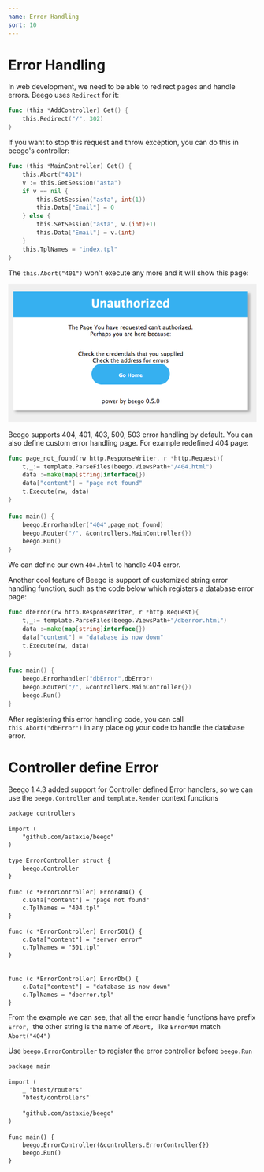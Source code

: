 ```yaml
---
name: Error Handling
sort: 10
---
```


# Error Handling

In web development, we need to be able to redirect pages and handle errors. Beego uses `Redirect` for it:

```go
func (this *AddController) Get() {
	this.Redirect("/", 302)
}
```

If you want to stop this request and throw exception, you can do this in beego's controller:

```go
func (this *MainController) Get() {
	this.Abort("401")
	v := this.GetSession("asta")
	if v == nil {
		this.SetSession("asta", int(1))
		this.Data["Email"] = 0
	} else {
		this.SetSession("asta", v.(int)+1)
		this.Data["Email"] = v.(int)
	}
	this.TplNames = "index.tpl"
}
```

The `this.Abort("401")` won't execute any more and it will show this page:

![](../../images/401.png)

Beego supports 404, 401, 403, 500, 503 error handling by default. You can also define custom error handling page. For example redefined 404 page:

```go
func page_not_found(rw http.ResponseWriter, r *http.Request){
	t,_:= template.ParseFiles(beego.ViewsPath+"/404.html")
	data :=make(map[string]interface{})
	data["content"] = "page not found"
	t.Execute(rw, data)
}

func main() {
	beego.Errorhandler("404",page_not_found)
	beego.Router("/", &controllers.MainController{})
	beego.Run()
}
```

We can define our own `404.html` to handle 404 error.

Another cool feature of Beego is support of customized string error handling function, such as the code below which registers a database error page:

```go
func dbError(rw http.ResponseWriter, r *http.Request){
	t,_:= template.ParseFiles(beego.ViewsPath+"/dberror.html")
	data :=make(map[string]interface{})
	data["content"] = "database is now down"
	t.Execute(rw, data)
}

func main() {
	beego.Errorhandler("dbError",dbError)
	beego.Router("/", &controllers.MainController{})
	beego.Run()
}
```

After registering this error handling code, you can call `this.Abort("dbError")` in any place og your code to handle the database error.

# Controller define Error
Beego 1.4.3 added support for Controller defined Error handlers, so we can use the `beego.Controller` and `template.Render` context functions

```
package controllers

import (
	"github.com/astaxie/beego"
)

type ErrorController struct {
	beego.Controller
}

func (c *ErrorController) Error404() {
	c.Data["content"] = "page not found"
	c.TplNames = "404.tpl"
}

func (c *ErrorController) Error501() {
	c.Data["content"] = "server error"
	c.TplNames = "501.tpl"
}


func (c *ErrorController) ErrorDb() {
	c.Data["content"] = "database is now down"
	c.TplNames = "dberror.tpl"
}
```
From the example we can see, that all the error handle functions have prefix `Error`，the other string is the name of `Abort`，like `Error404` match `Abort("404")`


Use `beego.ErrorController` to register the error controller before `beego.Run` 

```
package main

import (
	_ "btest/routers"
	"btest/controllers"

	"github.com/astaxie/beego"
)

func main() {
	beego.ErrorController(&controllers.ErrorController{})
	beego.Run()
}

```
